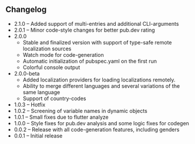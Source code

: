 ## Changelog

- 2.1.0 – Added support of multi-entries and additional CLI-arguments
- 2.0.1 – Minor code-style changes for better pub.dev rating
- 2.0.0
  - Stable and finalized version with support of type-safe remote localization sources
  - Watch mode for code-generation
  - Automatic initialization of pubspec.yaml on the first run
  - Colorful console output
- 2.0.0-beta
  - Added localization providers for loading localizations remotely.
  - Ability to merge different languages and several variations of the same language
  - Support of country-codes
- 1.0.3 – Hotfix
- 1.0.2 – Screening of variable names in dynamic objects
- 1.0.1 – Small fixes due to flutter analyze
- 1.0.0 – Style fixes for pub.dev analysis and some logic fixes for codegen
- 0.0.2 – Release with all code-generation features, including genders
- 0.0.1 – Initial release
